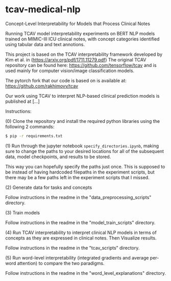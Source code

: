 # tcav-medical-nlp
Concept-Level Interpretability for Models that Process Clinical Notes

Running TCAV model interpretability experiments on BERT NLP models trained on MIMIC-III ICU clinical notes, with concept categories identified using tabular data and text annotions.

This project is based on the TCAV interpretability framework developed by Kim et al. in (https://arxiv.org/pdf/1711.11279.pdf)
The original TCAV repository can be found here: https://github.com/tensorflow/tcav and is used mainly for computer vision/image classification models.
  
The pytorch fork that our code is based on is available at: https://github.com/rakhimovv/tcav 

Our work using TCAV to interpret NLP-based clinical prediction models is published at [...]


Instructions:

(0) Clone the repository and install the required python libraries using the following 2 commands:
 ```bash
 $ pip -r requirements.txt
 ```

(1) Run through the jupyter notebook ```specify_directories.ipynb```, making sure to change the paths to your desired locations for all of the subsequent data, model checkpoints, and results to be stored. 

This way you can hopefully specify the paths just once. This is supposed to be instead of having hardcoded filepaths in the experiment scripts, but there may be a few paths left in the experiment scripts that I missed.


(2) Generate data for tasks and concepts


Follow instructions in the readme in the "data_preprocessing_scripts" directory.


(3) Train models


Follow instructions in the readme in the "model_train_scripts" directory.


(4) Run TCAV interpretability to interpret clinical NLP models in terms of concepts as they are expressed in clinical notes. Then Visualize results.


Follow instructions in the readme in the "tcav_scripts" directory.


(5) Run word-level interpretability (integrated gradients and average per-word attention) to compare the two paradigms.


Follow instructions in the readme in the "word_level_explanations" directory.
